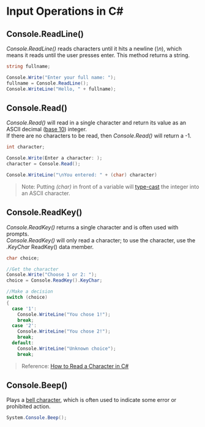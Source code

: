 # Input Operations in C#

## Console.ReadLine()
_Console.ReadLine()_ reads characters until it hits a newline (_\n_), which means it reads until the user presses enter.
This method returns a string.
```C#
string fullname;

Console.Write("Enter your full name: ");
fullname = Console.ReadLine();
Console.WriteLine("Hello, " + fullname);
```

## Console.Read()
_Console.Read()_ will read in a single character and return its value as an ASCII decimal ([base 10](https://www.purplemath.com/modules/numbbase.htm)) integer. <br />
If there are no characters to be read, then _Console.Read()_ will return a -1.
```C#
int character;

Console.Write(Enter a character: );
character = Console.Read();

Console.WriteLine("\nYou entered: " + (char) character)
```
> Note: Putting _(char)_ in front of a variable will [type-cast](https://www.w3schools.com/cs/cs_type_casting.asp) the integer into an ASCII character.

## Console.ReadKey()
_Console.ReadKey()_ returns a single character and is often used with prompts. <br />
_Console.ReadKey()_ will only read a character; to use the character, use the _.KeyChar_ ReadKey() data member.
```C#
char choice;

//Get the character
Console.Write("Choose 1 or 2: ");
choice = Console.ReadKey().KeyChar;

//Make a decision
switch (choice)
{
  case '1':
    Console.WriteLine("You chose 1!");
    break;
  case '2':
    Console.WriteLine("You chose 2!");
    break;
  default:
    Console.WriteLine("Unknown choice");
    break;
```
> Reference: [How to Read a Character in C#](https://www.includehelp.com/dot-net/methods-to-read-a-character-in-c-sharp.aspx)

## Console.Beep()
Plays a [bell character](https://en.wikipedia.org/wiki/Bell_character), which is often used to indicate some error or prohibited action.
```C#
System.Console.Beep();
```
